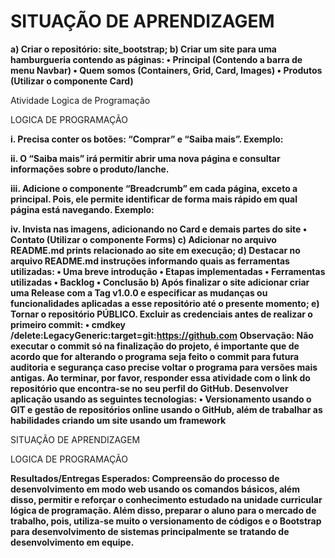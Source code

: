 # SITUAÇÃO DE APRENDIZAGEM

**a) Criar o repositório: site_bootstrap;
b) Criar um site para uma hamburgueria contendo as páginas:
• Principal (Contendo a barra de menu Navbar)
• Quem somos (Containers, Grid, Card, Images)
• Produtos (Utilizar o componente Card)**

Atividade Logica de Programação

LOGICA DE PROGRAMAÇÃO

**i. Precisa conter os botões: “Comprar” e “Saiba mais”. Exemplo:**

**ii. O “Saiba mais” irá permitir abrir uma nova página e consultar informações sobre o produto/lanche.**

**iii. Adicione o componente “Breadcrumb” em cada página, exceto a principal. Pois, ele permite identificar de forma mais rápido em qual página está
navegando. Exemplo:**

**iv. Invista nas imagens, adicionando no Card e demais partes do site
• Contato (Utilizar o componente Forms)
c) Adicionar no arquivo README.md prints relacionado ao site em execução;
d) Destacar no arquivo README.md instruções informando quais as ferramentas utilizadas:
• Uma breve introdução
• Etapas implementadas
• Ferramentas utilizadas
• Backlog
• Conclusão
b) Após finalizar o site adicionar criar uma Release com a Tag v1.0.0 e especificar as mudanças ou funcionalidades aplicadas a esse repositório até o presente momento;
e) Tornar o repositório PÚBLICO.
Excluir as credenciais antes de realizar o primeiro commit:
• cmdkey /delete:LegacyGeneric:target=git:https://github.com
Observação:
Não executar o commit só na finalização do projeto, é importante que de acordo que for alterando o programa seja feito o commit para futura auditoria e
segurança caso precise voltar o programa para versões mais antigas. Ao terminar, por favor, responder essa atividade com o link do repositório que encontra-se
no seu perfil do GitHub.
Desenvolver aplicação usando as seguintes tecnologias:
• Versionamento usando o GIT e gestão de repositórios online usando o GitHub, além de trabalhar as habilidades criando um site usando um framework**

SITUAÇÃO DE APRENDIZAGEM

LOGICA DE PROGRAMAÇÃO

**Resultados/Entregas Esperados:
Compreensão do processo de desenvolvimento em modo web usando os comandos básicos, além disso, permitir e reforçar o conhecimento estudado na unidade curricular
lógica de programação. Além disso, preparar o aluno para o mercado de trabalho, pois, utiliza-se muito o versionamento de códigos e o Bootstrap para desenvolvimento de
sistemas principalmente se tratando de desenvolvimento em equipe.**
